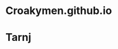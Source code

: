 # Croakymen.github.io
<html lang="en">
  <head>
    <meta charset="utf-8">
    <title>Tarnjjjj</title>
    <meta name="description" content="Tarnjjjj">
    <meta name="author" content="Tarnjjjjjj">
    <link rel="stylesheet" href="css/styles.css?v=1.0">
  </head>
  <body>
    <h1>Tarnj</h1>
    <script src="js/scripts.js"></script>
  </body>
</html>